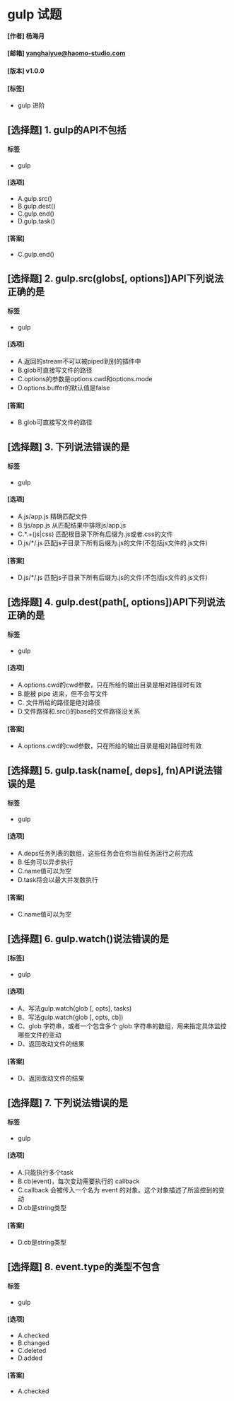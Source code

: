 # gulp 试题
#### [作者] 杨海月
#### [邮箱] yanghaiyue@haomo-studio.com
#### [版本] v1.0.0
#### [标签] 
* gulp 进阶

## [选择题] 1. gulp的API不包括
#### 标签
* gulp

#### [选项]
* A.gulp.src()
* B.gulp.dest()
* C.gulp.end()
* D.gulp.task()

#### [答案]
* C.gulp.end()


## [选择题] 2. gulp.src(globs[, options])API下列说法正确的是
#### 标签
* gulp

#### [选项]
* A.返回的stream不可以被piped到别的插件中
* B.glob可直接写文件的路径
* C.options的参数是options.cwd和options.mode
* D.options.buffer的默认值是false

#### [答案]
* B.glob可直接写文件的路径

## [选择题] 3. 下列说法错误的是
#### 标签
* gulp 

#### [选项]
* A.js/app.js 精确匹配文件
* B.!js/app.js 从匹配结果中排除js/app.js
* C.*.+(js|css) 匹配根目录下所有后缀为.js或者.css的文件
* D.js/*/.js 匹配js子目录下所有后缀为.js的文件(不包括js文件的.js文件)

#### [答案]
* D.js/*/.js 匹配js子目录下所有后缀为.js的文件(不包括js文件的.js文件)


## [选择题] 4. gulp.dest(path[, options])API下列说法正确的是


#### 标签
* gulp

#### [选项]
* A.options.cwd的cwd参数，只在所给的输出目录是相对路径时有效
* B.能被 pipe 进来，但不会写文件
* C. 文件所给的路径是绝对路径
* D.文件路径和.src()的base的文件路径没关系

#### [答案]
* A.options.cwd的cwd参数，只在所给的输出目录是相对路径时有效



## [选择题] 5. gulp.task(name[, deps], fn)API说法错误的是

#### 标签
* gulp

#### [选项]
* A.deps任务列表的数组，这些任务会在你当前任务运行之前完成
* B.任务可以异步执行
* C.name值可以为空
* D.task将会以最大并发数执行

#### [答案]
* C.name值可以为空


## [选择题] 6. gulp.watch()说法错误的是
#### [标签]
* gulp

#### [选项]
* A、写法gulp.watch(glob [, opts], tasks)
* B、写法gulp.watch(glob [, opts, cb])
* C、glob 字符串，或者一个包含多个 glob 字符串的数组，用来指定具体监控哪些文件的变动
* D、返回改动文件的结果

#### [答案]
* D、返回改动文件的结果


## [选择题] 7. 下列说法错误的是
#### 标签
* gulp

#### [选项]
* A.只能执行多个task
* B.cb(event)，每次变动需要执行的 callback
* C.callback 会被传入一个名为 event 的对象。这个对象描述了所监控到的变动
* D.cb是string类型

#### [答案]
* D.cb是string类型


## [选择题] 8. event.type的类型不包含
#### 标签
* gulp

#### [选项]
* A.checked
* B.changed
* C.deleted
* D.added

#### [答案]
* A.checked






